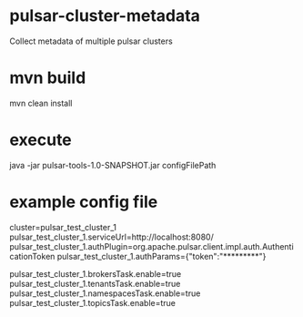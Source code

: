 # pulsar-cluster-metadata
Collect metadata of multiple pulsar clusters

# mvn build

mvn clean install


# execute
java -jar pulsar-tools-1.0-SNAPSHOT.jar configFilePath

# example config file
cluster=pulsar_test_cluster_1
pulsar_test_cluster_1.serviceUrl=http://localhost:8080/
pulsar_test_cluster_1.authPlugin=org.apache.pulsar.client.impl.auth.AuthenticationToken
pulsar_test_cluster_1.authParams={"token":"*********"} 

pulsar_test_cluster_1.brokersTask.enable=true
pulsar_test_cluster_1.tenantsTask.enable=true
pulsar_test_cluster_1.namespacesTask.enable=true
pulsar_test_cluster_1.topicsTask.enable=true
